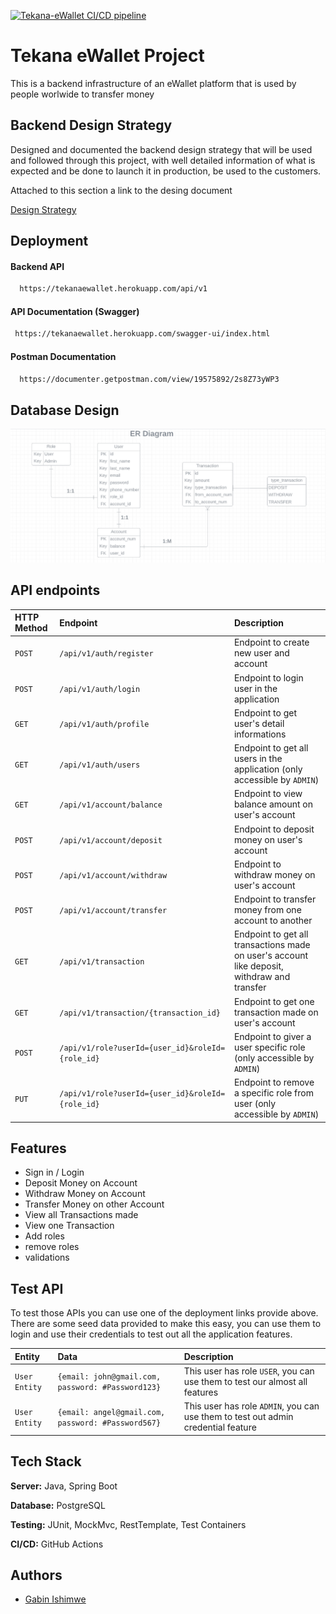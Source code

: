 [![Tekana-eWallet CI/CD pipeline](https://github.com/Gabin-ishimwe/tekana-ewallet-be/actions/workflows/maven.yml/badge.svg)](https://github.com/Gabin-ishimwe/tekana-ewallet-be/actions/workflows/maven.yml)
# Tekana eWallet Project

This is a backend infrastructure of an eWallet platform that is used by people worlwide to transfer money


## Backend Design Strategy

Designed and documented the backend design strategy that will be used and followed through this project, with well detailed information of what is expected and be done to launch it in production, be used to the customers.

Attached to this section a link to the desing document

[Design Strategy](https://docs.google.com/document/d/1gWmuQWmBuDcvbCcLbAKUUbRWPqDpPD1mLxfPxXMWPig/edit?usp=sharing)


## Deployment

#### Backend API
```bash
  https://tekanaewallet.herokuapp.com/api/v1
```

#### API Documentation (Swagger)
```bash
 https://tekanaewallet.herokuapp.com/swagger-ui/index.html
```

#### Postman Documentation
```bash
  https://documenter.getpostman.com/view/19575892/2s8Z73yWP3
```


## Database Design
![Database Design Screenshot](./Database%20Design.png)

## API endpoints

| HTTP Method | Endpoint     | Description                |
|:------------| :------- | :------------------------- |
| `POST`      | `/api/v1/auth/register` | Endpoint to create new user and account |
| `POST`      | `/api/v1/auth/login` | Endpoint to login user in the application |
| `GET`       | `/api/v1/auth/profile` | Endpoint to get user's detail informations |
| `GET`       | `/api/v1/auth/users` | Endpoint to get all users in the application (only accessible by `ADMIN`) |
| `GET`       | `/api/v1/account/balance` | Endpoint to view balance amount on user's account |
| `POST`      | `/api/v1/account/deposit` | Endpoint to deposit money on user's account |
| `POST`      | `/api/v1/account/withdraw` | Endpoint to withdraw money on user's account |
| `POST`      | `/api/v1/account/transfer` | Endpoint to transfer money from one account to another |
| `GET`       | `/api/v1/transaction` | Endpoint to get all transactions made on user's account like deposit, withdraw and transfer |
| `GET`       | `/api/v1/transaction/{transaction_id}` | Endpoint to get one transaction made on user's account |
| `POST`      | `/api/v1/role?userId={user_id}&roleId={role_id}` | Endpoint to giver a user specific role (only accessible by `ADMIN`) |
| `PUT`       | `/api/v1/role?userId={user_id}&roleId={role_id}` | Endpoint to remove a specific role from user (only accessible by `ADMIN`) |

## Features

- Sign in / Login
- Deposit Money on Account
- Withdraw Money on Account
- Transfer Money on other Account
- View all Transactions made
- View one Transaction
- Add roles
- remove roles
- validations


## Test API
To test those APIs you can use one of the deployment links provide above. There are some seed data provided to make this easy, you can use them to login and use their credentials to test out all the application features.

| Entity | Data     | Description                |
| :-------- | :------- | :------------------------- |
| `User Entity` | `{email: john@gmail.com, password: #Password123}` | This user has role `USER`, you can use them to test our almost all features|
| `User Entity` | `{email: angel@gmail.com, password: #Password567}` | This user has role `ADMIN`, you can use them to test out admin credential feature|

## Tech Stack

**Server:** Java, Spring Boot

**Database:** PostgreSQL

**Testing:** JUnit, MockMvc, RestTemplate, Test Containers

**CI/CD:** GitHub Actions


## Authors

- [Gabin Ishimwe](https://github.com/Gabin-ishimwe)

